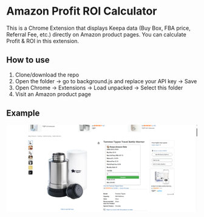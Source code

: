 # Amazon Profit ROI Calculator

This is a Chrome Extension that displays Keepa data (Buy Box, FBA price, Referral Fee, etc.) directly on Amazon product pages. You can calculate Profit & ROI in this extension.

## How to use
1. Clone/download the repo
2. Open the folder -> go to background.js and replace your API key -> Save
3. Open Chrome → Extensions → Load unpacked → Select this folder
4. Visit an Amazon product page

## Example
![alt text](image.png)
